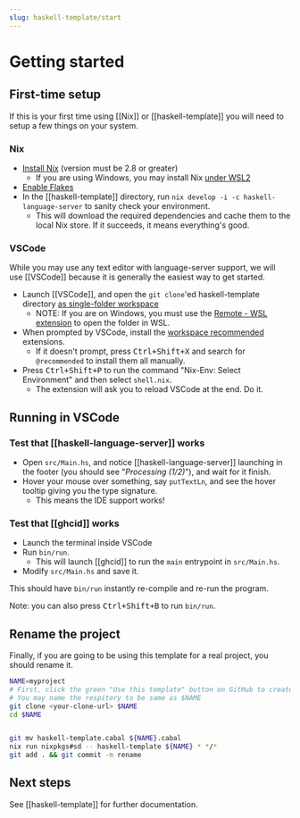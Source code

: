 ```yaml
---
slug: haskell-template/start
---
```


# Getting started

## First-time setup

If this is your first time using [[Nix]] or [[haskell-template]] you will need to setup a few things on your system.

### Nix

- [Install Nix](https://nixos.org/download.html) (version must be 2.8 or greater) 
    - If you are using Windows, you may install Nix [under WSL2](https://nixos.wiki/wiki/Nix_Installation_Guide#Windows_Subsystem_for_Linux_.28WSL.29) 
- [Enable Flakes](https://nixos.wiki/wiki/Flakes#Enable_flakes)
- In the [[haskell-template]] directory, run `nix develop -i -c haskell-language-server` to sanity check your environment.
  - This will download the required dependencies and cache them to the local Nix store. If it succeeds, it means everything's good.

### VSCode

While you may use any text editor with language-server support, we will use [[VSCode]] because it is generally the easiest way to get started.

- Launch [[VSCode]], and open the `git clone`'ed haskell-template directory [as single-folder workspace](https://code.visualstudio.com/docs/editor/workspaces#_singlefolder-workspaces)
  - NOTE: If you are on Windows, you must use the [Remote - WSL extension](https://marketplace.visualstudio.com/items?itemName=ms-vscode-remote.remote-wsl) to open the folder in WSL.
- When prompted by VSCode, install the [workspace recommended](https://code.visualstudio.com/docs/editor/extension-marketplace#_workspace-recommended-extensions) extensions.
    - If it doesn't prompt, press <kbd>Ctrl+Shift+X</kbd> and search for `@recommended` to install them all manually.
- Press <kbd>Ctrl+Shift+P</kbd> to run the command "Nix-Env: Select Environment" and then select `shell.nix`. 
     - The extension will ask you to reload VSCode at the end. Do it.

## Running in VSCode

### Test that [[haskell-language-server]] works

- Open `src/Main.hs`, and notice [[haskell-language-server]] launching in the footer (you should see "*Processing (1/2)*"), and wait for it finish.
- Hover your mouse over something, say `putTextLn`, and see the hover tooltip giving you the type signature.
    - This means the IDE support works!

### Test that [[ghcid]] works

- Launch the terminal inside VSCode
- Run `bin/run`.
    - This will launch [[ghcid]] to run the `main` entrypoint in `src/Main.hs`. 
- Modify `src/Main.hs` and save it.

This should have `bin/run` instantly re-compile and re-run the program.

Note: you can also press <kbd>Ctrl+Shift+B</kbd> to run `bin/run`.

## Rename the project

Finally, if you are going to be using this template for a real project, you should rename it.

```sh
NAME=myproject
# First, click the green "Use this template" button on GitHub to create your copy
# You may name the respitory to be same as $NAME
git clone <your-clone-url> $NAME
cd $NAME


git mv haskell-template.cabal ${NAME}.cabal
nix run nixpkgs#sd -- haskell-template ${NAME} * */*
git add . && git commit -m rename
```

## Next steps

See [[haskell-template]] for further documentation.
